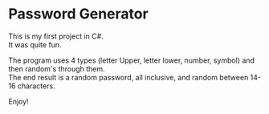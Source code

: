 # Password Generator

This is my first project in C#.  
It was quite fun.  

The program uses 4 types (letter Upper, letter lower, number, symbol) and then random's through them.  
The end result is a random password, all inclusive, and random between 14-16 characters.  

Enjoy!
